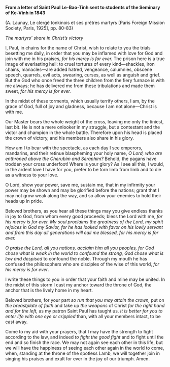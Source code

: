 

**From a letter of Saint Paul Le-Bao-Tinh sent to students of the Seminary of Ke-Vinh in 1843**

(A. Launay, Le clergé tonkinois et ses prêtres martyrs \[Paris Foreign Mission Society, Paris, 1925\], pp. 80-83)

_The martyrs’ share in Christ’s victory_

I, Paul, in chains for the name of Christ, wish to relate to you the trials besetting me daily, in order that you may be inflamed with love for God and join with me in his praises, _for his mercy is for ever._ The prison here is a true image of everlasting hell: to cruel tortures of every kind—shackles, iron chains, manacles—are added hatred, vengeance, calumnies, obscene speech, quarrels, evil acts, swearing, curses, as well as anguish and grief. But the God who once freed the three children from the fiery furnace is with me always; he has delivered me from these tribulations and made them sweet, _for his mercy is for ever._

In the midst of these torments, which usually terrify others, I am, by the grace of God, full of joy and gladness, because I am not alone—Christ is with me.

Our Master bears the whole weight of the cross, leaving me only the tiniest, last bit. He is not a mere onlooker in my struggle, but a contestant and the victor and champion in the whole battle. Therefore upon his head is placed the crown of victory, and his members also share in his glory.

How am I to bear with the spectacle, as each day I see emperors, mandarins, and their retinue blaspheming your holy name, _O Lord, who are enthroned above the Cherubim and Seraphim?_ Behold, the pagans have trodden your cross underfoot! Where is your glory? As I see all this, I would, in the ardent love I have for you, prefer to be torn limb from limb and to die as a witness to your love.

O Lord, show your power, save me, sustain me, that in my infirmity your power may be shown and may be glorified before the nations; grant that I may not grow weak along the way, and so allow your enemies to hold their heads up in pride.

Beloved brothers, as you hear all these things may you give endless thanks in joy to God, from whom every good proceeds; bless the Lord with me, _for his mercy is for ever. My soul proclaims the greatness of the Lord, my spirit rejoices in God my Savior, for he has looked with favor on his lowly servant and from this day all generations will call me blessed, for his mercy is for ever._

_O praise the Lord, all you nations, acclaim him all you peoples, for God chose what is weak in the world to confound the strong, God chose what is low and despised_ to confound the noble. Through my mouth he has confused the philosophers who are disciples of the wise of this world, _for his mercy is for ever_.

I write these things to you in order that your faith and mine may be united. In the midst of this storm I cast my anchor toward the throne of God, the anchor that is the lively home in my heart.

Beloved brothers, for your part _so run that you may attain the crown,_ put on _the breastplate of faith_ and take up _the weapons_ of Christ _for the right hand and for the left,_ as my patron Saint Paul has taught us. _It is better for you to enter life with one eye or crippled_ than, with all your members intact, to be cast away.

Come to my aid with your prayers, that I may have the strength to fight according to the law, and indeed _to fight the good fight_ and to fight until the end and so finish the race. We may not again see each other in this life, but we will have the happiness of seeing each other again in the world to come, when, standing at the throne of the spotless Lamb, we will together join in singing his praises and exult for ever in the joy of our triumph. Amen.

